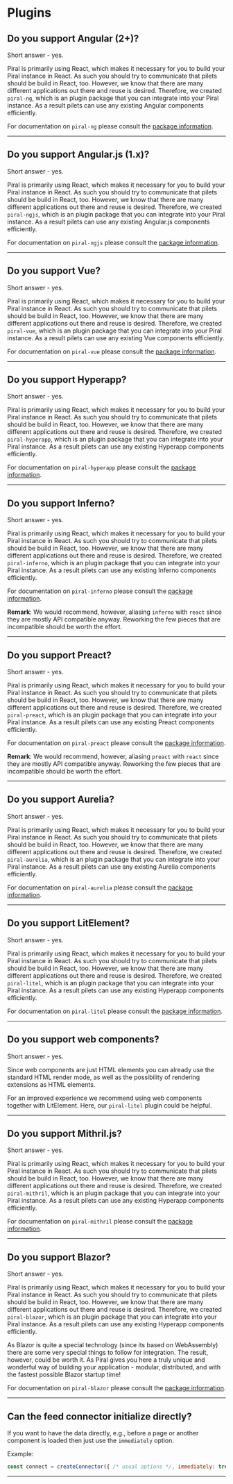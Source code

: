 # Plugins

## Do you support Angular (2+)?

Short answer - yes.

Piral is primarily using React, which makes it necessary for you to build your Piral instance in React. As such you should try to communicate that pilets should be build in React, too. However, we know that there are many different applications out there and reuse is desired. Therefore, we created `piral-ng`, which is an plugin package that you can integrate into your Piral instance. As a result pilets can use any existing Angular components efficiently.

For documentation on `piral-ng` please consult the [package information](https://npmjs.com/package/piral-ng).

---------------------------------------

## Do you support Angular.js (1.x)?

Short answer - yes.

Piral is primarily using React, which makes it necessary for you to build your Piral instance in React. As such you should try to communicate that pilets should be build in React, too. However, we know that there are many different applications out there and reuse is desired. Therefore, we created `piral-ngjs`, which is an plugin package that you can integrate into your Piral instance. As a result pilets can use any existing Angular.js components efficiently.

For documentation on `piral-ngjs` please consult the [package information](https://npmjs.com/package/piral-ngjs).

---------------------------------------

## Do you support Vue?

Short answer - yes.

Piral is primarily using React, which makes it necessary for you to build your Piral instance in React. As such you should try to communicate that pilets should be build in React, too. However, we know that there are many different applications out there and reuse is desired. Therefore, we created `piral-vue`, which is an plugin package that you can integrate into your Piral instance. As a result pilets can use any existing Vue components efficiently.

For documentation on `piral-vue` please consult the [package information](https://npmjs.com/package/piral-vue).

---------------------------------------

## Do you support Hyperapp?

Short answer - yes.

Piral is primarily using React, which makes it necessary for you to build your Piral instance in React. As such you should try to communicate that pilets should be build in React, too. However, we know that there are many different applications out there and reuse is desired. Therefore, we created `piral-hyperapp`, which is an plugin package that you can integrate into your Piral instance. As a result pilets can use any existing Hyperapp components efficiently.

For documentation on `piral-hyperapp` please consult the [package information](https://npmjs.com/package/piral-hyperapp).

---------------------------------------

## Do you support Inferno?

Short answer - yes.

Piral is primarily using React, which makes it necessary for you to build your Piral instance in React. As such you should try to communicate that pilets should be build in React, too. However, we know that there are many different applications out there and reuse is desired. Therefore, we created `piral-inferno`, which is an plugin package that you can integrate into your Piral instance. As a result pilets can use any existing Inferno components efficiently.

For documentation on `piral-inferno` please consult the [package information](https://npmjs.com/package/piral-inferno).

**Remark**: We would recommend, however, aliasing `inferno` with `react` since they are mostly API compatible anyway. Reworking the few pieces that are incompatible should be worth the effort.

---------------------------------------

## Do you support Preact?

Short answer - yes.

Piral is primarily using React, which makes it necessary for you to build your Piral instance in React. As such you should try to communicate that pilets should be build in React, too. However, we know that there are many different applications out there and reuse is desired. Therefore, we created `piral-preact`, which is an plugin package that you can integrate into your Piral instance. As a result pilets can use any existing Preact components efficiently.

For documentation on `piral-preact` please consult the [package information](https://npmjs.com/package/piral-preact).

**Remark**: We would recommend, however, aliasing `preact` with `react` since they are mostly API compatible anyway. Reworking the few pieces that are incompatible should be worth the effort.

---------------------------------------

## Do you support Aurelia?

Short answer - yes.

Piral is primarily using React, which makes it necessary for you to build your Piral instance in React. As such you should try to communicate that pilets should be build in React, too. However, we know that there are many different applications out there and reuse is desired. Therefore, we created `piral-aurelia`, which is an plugin package that you can integrate into your Piral instance. As a result pilets can use any existing Aurelia components efficiently.

For documentation on `piral-aurelia` please consult the [package information](https://npmjs.com/package/piral-aurelia).

---------------------------------------

## Do you support LitElement?

Short answer - yes.

Piral is primarily using React, which makes it necessary for you to build your Piral instance in React. As such you should try to communicate that pilets should be build in React, too. However, we know that there are many different applications out there and reuse is desired. Therefore, we created `piral-litel`, which is an plugin package that you can integrate into your Piral instance. As a result pilets can use any existing Hyperapp components efficiently.

For documentation on `piral-litel` please consult the [package information](https://npmjs.com/package/piral-litel).

---------------------------------------

## Do you support web components?

Short answer - yes.

Since web components are just HTML elements you can already use the standard HTML render mode, as well as the possibility of rendering extensions as HTML elements.

For an improved experience we recommend using web components together with LitElement. Here, our `piral-litel` plugin could be helpful.

---------------------------------------

## Do you support Mithril.js?

Short answer - yes.

Piral is primarily using React, which makes it necessary for you to build your Piral instance in React. As such you should try to communicate that pilets should be build in React, too. However, we know that there are many different applications out there and reuse is desired. Therefore, we created `piral-mithril`, which is an plugin package that you can integrate into your Piral instance. As a result pilets can use any existing Hyperapp components efficiently.

For documentation on `piral-mithril` please consult the [package information](https://npmjs.com/package/piral-mithril).

---------------------------------------

## Do you support Blazor?

Short answer - yes.

Piral is primarily using React, which makes it necessary for you to build your Piral instance in React. As such you should try to communicate that pilets should be build in React, too. However, we know that there are many different applications out there and reuse is desired. Therefore, we created `piral-blazor`, which is an plugin package that you can integrate into your Piral instance. As a result pilets can use any existing Hyperapp components efficiently.

As Blazor is quite a special technology (since its based on WebAssembly) there are some very special things to follow for integration. The result, however, could be worth it. As Piral gives you here a truly unique and wonderful way of building your application - modular, distributed, and with the fastest possible Blazor startup time!

For documentation on `piral-blazor` please consult the [package information](https://npmjs.com/package/piral-blazor).

---------------------------------------

## Can the feed connector initialize directly?

If you want to have the data directly, e.g., before a page or another component is loaded then just use the `immediately` option.

Example:

```js
const connect = createConnector({ /* usual options */, immediately: true });
```

---------------------------------------
